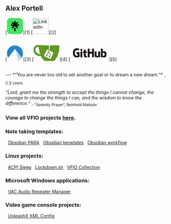 ## Alex Portell
<p align="left">
  [<img title="Linktree" width="50" height="50" src="./images/linktr.ee.png"/>][1]
  [<img title="LinkedIn" width="50" height="50" src="./images/linkedin.com.ico"/>][2]
  </br>
  </br>
</p>

<p align="left">
  [<img title="Codeberg" width="50" height="50" src="./images/codeberg.org.png"/>][3]
  [<img title="Gitea" height="50" src="./images/gitea.com.png"/>][4]
  [<img title="GitHub" height="50" src="./images/github.com.png"/>][5]
  </br>
  </br>
</p>
---
*“You are never too old to set another goal or to dream a new dream.“* <sub>- C.S Lewis</sub>

*“Lord, grant me the strength to accept the things I cannot change,
the courage to change the things I can,
and the wisdom to know the difference.“* <sub>- "Serenity Prayer", Reinhold Niebuhr</sub>

### View all VFIO projects [here][github07].

### Note taking templates:

&nbsp;&nbsp;[Obsidian PARA][github03]
&nbsp;&nbsp;[Obsidian templates][github04]
&nbsp;&nbsp;[Obsidian workflow][github05]

### Linux projects:

&nbsp;&nbsp;[ACPI Sleep][github01]
&nbsp;&nbsp;[Lockdown.sh][github02]
&nbsp;&nbsp;[VFIO Collection][github08]

### Microsoft Windows applications:

&nbsp;&nbsp;[VAC Audio Repeater Manager][github07]

### Video game console projects:

&nbsp;&nbsp;[UnleashX XML Config][github06]

[1]:          (https://linktr.ee/alexportell)
[2]:          (https://linkedin.com/in/portellam)
[3]:          (https://codeberg.org/portellam)
[4]:          (https://gitea.com/portellam)
[5]:          (https://github.com/portellam)
[github01]:   https://github.com/portellam/acpi-sleep
[github02]:   https://github.com/portellam/lockdown.sh
[github03]:   https://github.com/portellam/obsidian-para
[github04]:   https://github.com/portellam/obsidian-templates
[github05]:   https://github.com/portellam/obsidian-workflow
[github06]:   https://github.com/portellam/unleashx-xml-config
[github07]:   https://github.com/portellam/vac-audio-repeater-manager
[github08]:   https://github.com/portellam/vfio-collection